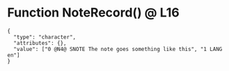 # Function NoteRecord() @ L16

    {
      "type": "character",
      "attributes": {},
      "value": ["0 @N4@ SNOTE The note goes something like this", "1 LANG en"]
    }


